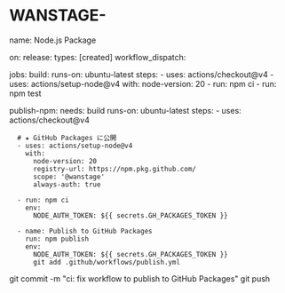 # WANSTAGE-
name: Node.js Package

on:
  release:
    types: [created]
  workflow_dispatch:

jobs:
  build:
    runs-on: ubuntu-latest
    steps:
      - uses: actions/checkout@v4
      - uses: actions/setup-node@v4
        with:
          node-version: 20
      - run: npm ci
      - run: npm test

  publish-npm:
    needs: build
    runs-on: ubuntu-latest
    steps:
      - uses: actions/checkout@v4

      # ★ GitHub Packages に公開
      - uses: actions/setup-node@v4
        with:
          node-version: 20
          registry-url: https://npm.pkg.github.com/
          scope: '@wanstage'
          always-auth: true

      - run: npm ci
        env:
          NODE_AUTH_TOKEN: ${{ secrets.GH_PACKAGES_TOKEN }}

      - name: Publish to GitHub Packages
        run: npm publish
        env:
          NODE_AUTH_TOKEN: ${{ secrets.GH_PACKAGES_TOKEN }}
          git add .github/workflows/publish.yml
git commit -m "ci: fix workflow to publish to GitHub Packages"
git push
